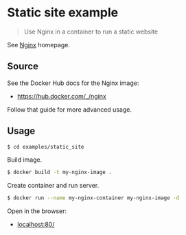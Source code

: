 # Static site example
> Use Nginx in a container to run a static website

See [Nginx](https://www.nginx.com/) homepage.


## Source

See the Docker Hub docs for the Nginx image:

- https://hub.docker.com/_/nginx

Follow that guide for more advanced usage.


## Usage

```sh
$ cd examples/static_site
```

Build image.

```sh
$ docker build -t my-nginx-image .
```

Create container and run server.

```sh
$ docker run --name my-nginx-container my-nginx-image -d
```

Open in the browser:

- [localhost:80/](https:localhost:80/)
